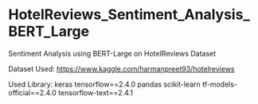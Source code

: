 # HotelReviews_Sentiment_Analysis_BERT_Large

Sentiment Analysis using BERT-Large on HotelReviews Dataset 

Dataset Used: https://www.kaggle.com/harmanpreet93/hotelreviews

Used Library:
keras
tensorflow==2.4.0
pandas
scikit-learn
tf-models-official==2.4.0
tensorflow-text==2.4.1


